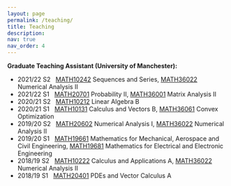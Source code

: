 ```yaml
---
layout: page
permalink: /teaching/
title: Teaching
description: 
nav: true
nav_order: 4
---
```


<b>Graduate Teaching Assistant (University of Manchester):</b>
<ul>

<li> 2021/22 S2 &nbsp; <a href="https://www.maths.manchester.ac.uk/student-intranet/my-study/undergraduate/course-requirements/?unitcode=MATH10242">MATH10242</a> Sequences and Series, <a href="https://www.maths.manchester.ac.uk/student-intranet/my-study/undergraduate/course-requirements/?unitcode=MATH36022">MATH36022</a> Numerical Analysis II</li>

<li> 2021/22 S1 &nbsp; <a href="https://www.maths.manchester.ac.uk/student-intranet/my-study/undergraduate/course-requirements/?unitcode=MATH20701">MATH20701</a> Probability II, <a href="https://www.maths.manchester.ac.uk/student-intranet/my-study/undergraduate/course-requirements/?unitcode=MATH36001">MATH36001</a> Matrix Analysis II</li>

<li> 2020/21 S2 &nbsp; <a href="https://www.maths.manchester.ac.uk/student-intranet/my-study/undergraduate/course-requirements/?unitcode=MATH10212">MATH10212</a> Linear Algebra B</li>

<li> 2020/21 S1 &nbsp; <a href="https://www.maths.manchester.ac.uk/student-intranet/my-study/undergraduate/course-requirements/?unitcode=MATH10131">MATH10131</a> Calculus and Vectors B, <a href="https://www.maths.manchester.ac.uk/student-intranet/my-study/undergraduate/course-requirements/?unitcode=MATH36061">MATH36061</a> Convex Optimization</li>

<li> 2019/20 S2 &nbsp; <a href="https://www.maths.manchester.ac.uk/student-intranet/my-study/undergraduate/course-requirements/?unitcode=MATH20602">MATH20602</a> Numerical Analysis I, <a href="https://www.maths.manchester.ac.uk/student-intranet/my-study/undergraduate/course-requirements/?unitcode=MATH36022">MATH36022</a> Numerical Analysis II</li>

<li> 2019/20 S1 &nbsp; <a href="https://www.maths.manchester.ac.uk/student-intranet/my-study/undergraduate/course-requirements/?unitcode=MATH19661">MATH19661</a> Mathematics for Mechanical, Aerospace and Civil Engineering, <a href="https://www.maths.manchester.ac.uk/student-intranet/my-study/undergraduate/course-requirements/?unitcode=MATH19681">MATH19681</a> Mathematics for Electrical and Electronic Engineering</li>

<li> 2018/19 S2 &nbsp; <a href="https://www.maths.manchester.ac.uk/student-intranet/my-study/undergraduate/course-requirements/?unitcode=MATH10222">MATH10222</a> Calculus and Applications A, <a href="https://www.maths.manchester.ac.uk/student-intranet/my-study/undergraduate/course-requirements/?unitcode=MATH36022">MATH36022</a> Numerical Analysis II</li>

<li> 2018/19 S1 &nbsp; <a href="https://www.maths.manchester.ac.uk/student-intranet/my-study/undergraduate/course-requirements/?unitcode=MATH20401">MATH20401</a> PDEs and Vector Calculus A</li>

</ul>